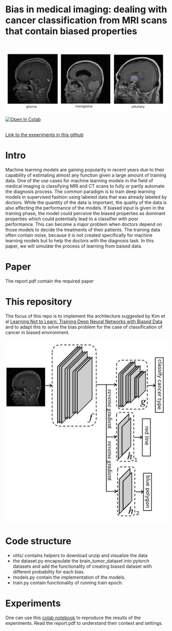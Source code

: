 # Bias in medical imaging: dealing with cancer classification from MRI scans that contain biased properties

<br>
<p align="center">
  <img src="./images/data-sample.png" width="600"/>
</p>
<a href="https://colab.research.google.com/drive/1_XXetCndX5BhR3UbL6-YlSIRMB821ek6?usp=sharing">
  <img src="https://colab.research.google.com/assets/colab-badge.svg" alt="Open In Colab"/>
</a>
<br>
<br>

[Link to the experiments in this github](https://github.com/galprz/bias-in-medical-imaging/blob/master/experiments.ipynb)
<br>

# Intro
Machine learning models are gaining popularity in recent years due to their
capability of estimating almost any function given a large amount of training
data. One of the use cases for machine learning models in the field of medical
imaging is classifying MRI and CT scans to fully or partly automate the
diagnosis process. The common paradigm is to train deep learning models in
supervised fashion using labeled data that was already labeled by doctors.
While the quantity of the data is important, the quality of the data is also
affecting the performance of the models. If biased input is given in the
training phase, the model could perceive the biased properties as dominant
properties which could potentially lead to a classifier with poor performance.
This can become a major problem when doctors depend on those models to
decide the treatments of their patients. The training data often contain noise,
because it is not created specifically for machine learning models but to help
the doctors with the diagnosis task. In this paper, we will simulate the process
of learning from baised data.

# Paper
The report.pdf contain the required paper

# This repository
The focus of this repo is to implement the architecture suggested by Kim et al [Learning Not to Learn: Training Deep Neural Networks with Biased Data](https://arxiv.org/abs/1812.10352) and to adapt this to solve the bias problem for the case of classification of cancer in biased environment.

<p align="center">
  <img src="./images/modelv2.jpg" width="600"/>
</p>

# Code structure
+ utils/ contains helpers to download unzip and visualize the data
+ the dataset.py encapsulate the brain_tumor_dataset into pytorch datasets and add the functionality of creating biased dataset with different probability for each bias.
+ models.py contain the implementation of the models.
+ train.py contain functionality of running train epoch.

# Experiments
One can use this [colab notebook](https://colab.research.google.com/drive/1_XXetCndX5BhR3UbL6-YlSIRMB821ek6?usp=sharing) to reproduce the results of the experiments.
Read the report.pdf to understand their context and settings.